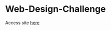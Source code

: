 # Web-Design-Challenge

Access site [here](https://leahlindy.github.io/Web-Design-Challenge.github.io/)
